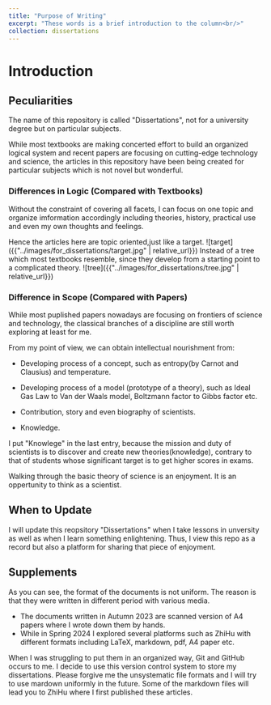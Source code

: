 ```yaml
---
title: "Purpose of Writing"
excerpt: "These words is a brief introduction to the column<br/>"
collection: dissertations
---
```


# Introduction
## Peculiarities

The name of this repository is called "Dissertations", not for a university degree but on particular subjects.

While most textbooks are making concerted effort to build an organized logical system and recent papers are focusing on cutting-edge technology and science, the articles in this repository have been being created for particular subjects which is not novel but wonderful.

### Differences in Logic (Compared with Textbooks)
Without the constraint of covering all facets, I can focus on one topic and organize imformation accordingly including theories, history, practical use and even my own thoughts and feelings.

Hence the articles here are topic oriented,just like a target.
![target]({{"../images/for_dissertations/target.jpg" | relative_url}})
Instead of a tree which most textbooks resemble, since they develop from a starting point to a complicated theory.
![tree]({{"../images/for_dissertations/tree.jpg" | relative_url}})

### Difference in Scope (Compared with Papers)
While most puplished papers nowadays are focusing on frontiers of science and technology, the classical branches of a discipline are still worth exploring at least for me.

From my point of view, we can obtain intellectual nourishment from:
* Developing process of a concept, such as entropy(by Carnot and Clausius) and temperature.

* Developing process of a model (prototype of a theory), such as Ideal Gas Law to Van der Waals model, Boltzmann factor to Gibbs factor etc.

* Contribution, story and even biography of scientists.

* Knowledge.

I put "Knowlege" in the last entry, because the mission and duty of scientists is to discover and create new theories(knowledge), contrary to that of students whose significant target is to get higher scores in exams.

Walking through the basic theory of science is an enjoyment. It is an oppertunity to think as a scientist.

## When to Update
I will update this reopsitory "Dissertations" when I take lessons in unversity as well as when I learn something enlightening. Thus, I view this repo as a record but also a platform for sharing that piece of enjoyment.

## Supplements
As you can see, the format of the documents is not uniform. The reason is that they were written in different period with various media. 
* The documents written in Autumn 2023 are scanned version of A4 papers where I wrote down them by hands.
* While in Spring 2024 I explored several platforms such as ZhiHu with different formats including LaTeX, markdown, pdf, A4 paper etc.

When I was struggling to put them in an organized way, Git and GitHub occurs to me. I decide to use this version control system to store my dissertations. Please forgive me the unsystematic file formats and I will try to use mardown uniformly in the future. Some of the markdown files will lead you to ZhiHu where I first published these articles.